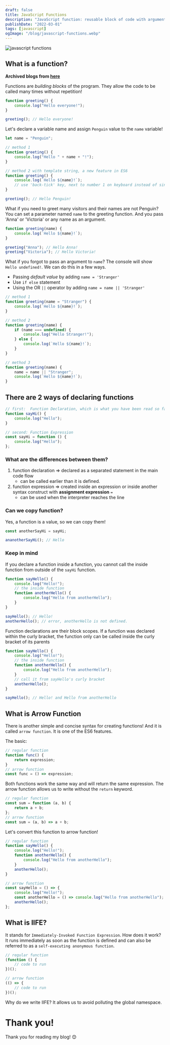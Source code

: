 ```yaml
---
draft: false
title: JavaScript Functions
description: "JavaScript function: reusable block of code with arguments and defaults. Declare via declaration/ expression; arrow functions are shorter."
publishDate: "2022-03-01"
tags: [javascript]
ogImage: "/blog/javascript-functions.webp"
---
```


![javascript functions](/blog/javascript-functions.webp)

## What is a function?

**Archived blogs from [here](https://victoriacheng15.hashnode.dev/javascript-functions)**

Functions are _building blocks_ of the program. They allow the code to be called many times without repetition!

```js
function greeting() {
	console.log("Hello everyone!");
}

greeting(); // Hello everyone!
```

Let's declare a variable name and assign `Penguin` value to the `name` variable!

```js
let name = "Penguin";

// method 1
function greeting() {
	console.log("Hello " + name + "!");
}

// method 2 with template string, a new feature in ES6
function greeting() {
	console.log(`Hello ${name}!`);
	// use 'back-tick' key, next to number 1 on keyboard instead of single or double quotes
}

greeting(); // Hello Penguin!
```

What if you need to greet many visitors and their names are not Penguin? You can set a parameter named `name` to the greeting function. And you pass 'Anna' or 'Victoria' or any name as an argument.

```js
function greeting(name) {
	console.log(`Hello ${name}!`);
}

greeting("Anna"); // Hello Anna!
greeting("Victoria"); // Hello Victoria!
```

What if you forgot to pass an argument to `name`? The console will show `Hello undefined!`. We can do this in a few ways.

- Passing _default value_ by adding `name = 'Stranger'`
- Use `if else` statement
- Using the OR `||` operator by adding `name = name || 'Stranger'`

```js
// method 1
function greeting(name = "Stranger") {
	console.log(`Hello ${name}!`);
}

// method 2
function greeting(name) {
	if (name === undefined) {
		console.log("Hello Stranger!");
	} else {
		console.log(`Hello ${name}!`);
	}
}

// method 3
function greeting(name) {
	name = name || "Stranger";
	console.log(`Hello ${name}!`);
}
```

## There are 2 ways of declaring functions

```js
// first:  Function Declaration, which is what you have been read so far
function sayHi() {
	console.log("Hello");
}

// second: Function Expression
const sayHi = function () {
	console.log("Hello");
};
```

### What are the differences between them?

1. function declaration => declared as a separated statement in the main code flow
   - can be called earlier than it is defined.
2. function expression => created inside an expression or inside another syntax construct with **assignment expression** `=`
   - can be used when the interpreter reaches the line

### Can we copy function?

Yes, a function is a value, so we can copy them!

```js
const anotherSayHi = sayHi;

ananotherSayHi(); // Hello
```

### Keep in mind

If you declare a function inside a function, you cannot call the inside function from outside of the `sayHi` function.

```js
function sayHello() {
	console.log("Hello!");
	// the inside function
	function anotherHello() {
		console.log("Hello from anotherHello");
	}
}

sayHello(); // Hello!
anotherHello(); // error, anotherHello is not defined.
```

Function declarations are their block scopes. If a function was declared within the curly bracket, the function only can be called inside the curly bracket of its parents

```js
function sayHello() {
	console.log("Hello!");
	// the inside function
	function anotherHello() {
		console.log("Hello from anotherHello");
	}
	// call it from sayHello's curly bracket
	anotherHello();
}

sayHello(); // Hello! and Hello from anotherHello
```

## What is Arrow Function

There is another simple and concise syntax for creating functions! And it is called `arrow function`. It is one of the ES6 features.

The basic:

```js
// regular function
function func() {
	return expression;
}
// arrow function
const func = () => expression;
```

Both functions work the same way and will return the same expression. The arrow function allows us to write without the `return` keyword.

```js
// regular function
const sum = function (a, b) {
	return a + b;
};
// arrow function
const sum = (a, b) => a + b;
```

Let's convert this function to arrow function!

```js
// regular function
function sayHello() {
	console.log("Hello!");
	function anotherHello() {
		console.log("Hello from anotherHello");
	}
	anotherHello();
}

// arrow function
const sayHello = () => {
	console.log("Hello!");
	const anotherHello = () => console.log("Hello from anotherHello");
	anotherHello();
};
```

## What is IIFE?

It stands for `Immediately-Invoked Function Expression`. How does it work? It runs immediately as soon as the function is defined and can also be referred to as a `self-executing anonymous function`.

```js
// regular function
(function () {
	// code to run
})();

// arrow function
(() => {
	// code to run
})();
```

Why do we write IIFE? It allows us to avoid polluting the global namespace.

# Thank you!

Thank you for reading my blog! 😊
